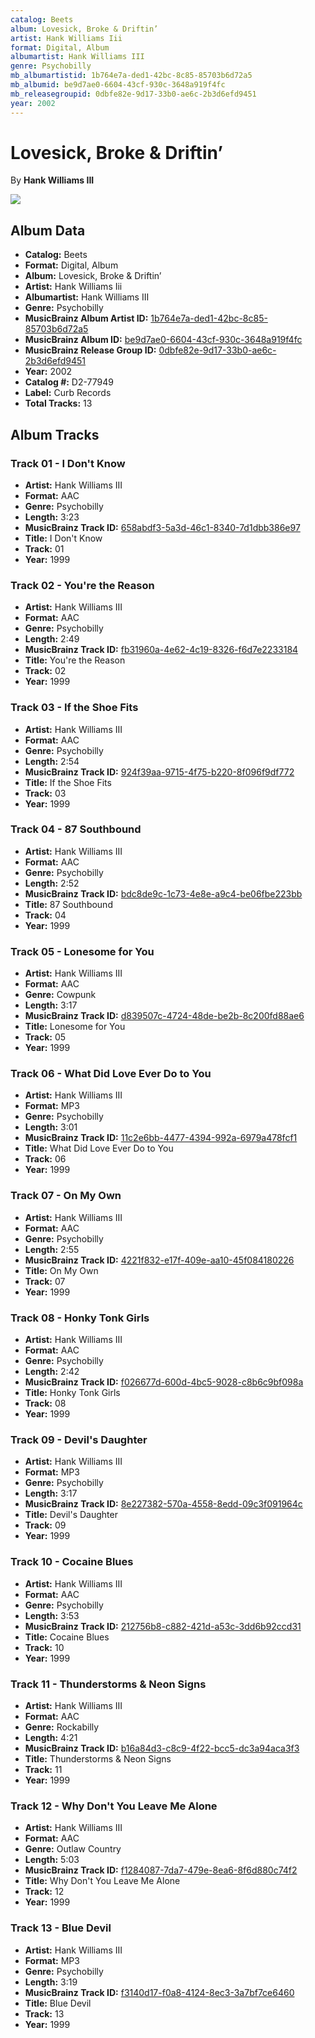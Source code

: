 ```yaml
---
catalog: Beets
album: Lovesick, Broke & Driftin’
artist: Hank Williams Iii
format: Digital, Album
albumartist: Hank Williams III
genre: Psychobilly
mb_albumartistid: 1b764e7a-ded1-42bc-8c85-85703b6d72a5
mb_albumid: be9d7ae0-6604-43cf-930c-3648a919f4fc
mb_releasegroupid: 0dbfe82e-9d17-33b0-ae6c-2b3d6efd9451
year: 2002
---
```


# Lovesick, Broke & Driftin’

By **Hank Williams III**

![](../../assets/beetscovers/Hank_Williams_Iii-Lovesick__Broke_and_Driftin’.jpg)

## Album Data

- **Catalog:** Beets
- **Format:** Digital, Album
- **Album:** Lovesick, Broke & Driftin’
- **Artist:** Hank Williams Iii
- **Albumartist:** Hank Williams III
- **Genre:** Psychobilly
- **MusicBrainz Album Artist ID:** [1b764e7a-ded1-42bc-8c85-85703b6d72a5](https://musicbrainz.org/artist/1b764e7a-ded1-42bc-8c85-85703b6d72a5)
- **MusicBrainz Album ID:** [be9d7ae0-6604-43cf-930c-3648a919f4fc](https://musicbrainz.org/release/be9d7ae0-6604-43cf-930c-3648a919f4fc)
- **MusicBrainz Release Group ID:** [0dbfe82e-9d17-33b0-ae6c-2b3d6efd9451](https://musicbrainz.org/release-group/0dbfe82e-9d17-33b0-ae6c-2b3d6efd9451)
- **Year:** 2002
- **Catalog #:** D2-77949
- **Label:** Curb Records
- **Total Tracks:** 13

## Album Tracks

### Track 01 - I Don't Know

- **Artist:** Hank Williams III
- **Format:** AAC
- **Genre:** Psychobilly
- **Length:** 3:23
- **MusicBrainz Track ID:** [658abdf3-5a3d-46c1-8340-7d1dbb386e97](https://musicbrainz.org/recording/658abdf3-5a3d-46c1-8340-7d1dbb386e97)
- **Title:** I Don't Know
- **Track:** 01
- **Year:** 1999

### Track 02 - You're the Reason

- **Artist:** Hank Williams III
- **Format:** AAC
- **Genre:** Psychobilly
- **Length:** 2:49
- **MusicBrainz Track ID:** [fb31960a-4e62-4c19-8326-f6d7e2233184](https://musicbrainz.org/recording/fb31960a-4e62-4c19-8326-f6d7e2233184)
- **Title:** You're the Reason
- **Track:** 02
- **Year:** 1999

### Track 03 - If the Shoe Fits

- **Artist:** Hank Williams III
- **Format:** AAC
- **Genre:** Psychobilly
- **Length:** 2:54
- **MusicBrainz Track ID:** [924f39aa-9715-4f75-b220-8f096f9df772](https://musicbrainz.org/recording/924f39aa-9715-4f75-b220-8f096f9df772)
- **Title:** If the Shoe Fits
- **Track:** 03
- **Year:** 1999

### Track 04 - 87 Southbound

- **Artist:** Hank Williams III
- **Format:** AAC
- **Genre:** Psychobilly
- **Length:** 2:52
- **MusicBrainz Track ID:** [bdc8de9c-1c73-4e8e-a9c4-be06fbe223bb](https://musicbrainz.org/recording/bdc8de9c-1c73-4e8e-a9c4-be06fbe223bb)
- **Title:** 87 Southbound
- **Track:** 04
- **Year:** 1999

### Track 05 - Lonesome for You

- **Artist:** Hank Williams III
- **Format:** AAC
- **Genre:** Cowpunk
- **Length:** 3:17
- **MusicBrainz Track ID:** [d839507c-4724-48de-be2b-8c200fd88ae6](https://musicbrainz.org/recording/d839507c-4724-48de-be2b-8c200fd88ae6)
- **Title:** Lonesome for You
- **Track:** 05
- **Year:** 1999

### Track 06 - What Did Love Ever Do to You

- **Artist:** Hank Williams III
- **Format:** MP3
- **Genre:** Psychobilly
- **Length:** 3:01
- **MusicBrainz Track ID:** [11c2e6bb-4477-4394-992a-6979a478fcf1](https://musicbrainz.org/recording/11c2e6bb-4477-4394-992a-6979a478fcf1)
- **Title:** What Did Love Ever Do to You
- **Track:** 06
- **Year:** 1999

### Track 07 - On My Own

- **Artist:** Hank Williams III
- **Format:** AAC
- **Genre:** Psychobilly
- **Length:** 2:55
- **MusicBrainz Track ID:** [4221f832-e17f-409e-aa10-45f084180226](https://musicbrainz.org/recording/4221f832-e17f-409e-aa10-45f084180226)
- **Title:** On My Own
- **Track:** 07
- **Year:** 1999

### Track 08 - Honky Tonk Girls

- **Artist:** Hank Williams III
- **Format:** AAC
- **Genre:** Psychobilly
- **Length:** 2:42
- **MusicBrainz Track ID:** [f026677d-600d-4bc5-9028-c8b6c9bf098a](https://musicbrainz.org/recording/f026677d-600d-4bc5-9028-c8b6c9bf098a)
- **Title:** Honky Tonk Girls
- **Track:** 08
- **Year:** 1999

### Track 09 - Devil's Daughter

- **Artist:** Hank Williams III
- **Format:** MP3
- **Genre:** Psychobilly
- **Length:** 3:17
- **MusicBrainz Track ID:** [8e227382-570a-4558-8edd-09c3f091964c](https://musicbrainz.org/recording/8e227382-570a-4558-8edd-09c3f091964c)
- **Title:** Devil's Daughter
- **Track:** 09
- **Year:** 1999

### Track 10 - Cocaine Blues

- **Artist:** Hank Williams III
- **Format:** AAC
- **Genre:** Psychobilly
- **Length:** 3:53
- **MusicBrainz Track ID:** [212756b8-c882-421d-a53c-3dd6b92ccd31](https://musicbrainz.org/recording/212756b8-c882-421d-a53c-3dd6b92ccd31)
- **Title:** Cocaine Blues
- **Track:** 10
- **Year:** 1999

### Track 11 - Thunderstorms & Neon Signs

- **Artist:** Hank Williams III
- **Format:** AAC
- **Genre:** Rockabilly
- **Length:** 4:21
- **MusicBrainz Track ID:** [b16a84d3-c8c9-4f22-bcc5-dc3a94aca3f3](https://musicbrainz.org/recording/b16a84d3-c8c9-4f22-bcc5-dc3a94aca3f3)
- **Title:** Thunderstorms & Neon Signs
- **Track:** 11
- **Year:** 1999

### Track 12 - Why Don't You Leave Me Alone

- **Artist:** Hank Williams III
- **Format:** AAC
- **Genre:** Outlaw Country
- **Length:** 5:03
- **MusicBrainz Track ID:** [f1284087-7da7-479e-8ea6-8f6d880c74f2](https://musicbrainz.org/recording/f1284087-7da7-479e-8ea6-8f6d880c74f2)
- **Title:** Why Don't You Leave Me Alone
- **Track:** 12
- **Year:** 1999

### Track 13 - Blue Devil

- **Artist:** Hank Williams III
- **Format:** MP3
- **Genre:** Psychobilly
- **Length:** 3:19
- **MusicBrainz Track ID:** [f3140d17-f0a8-4124-8ec3-3a7bf7ce6460](https://musicbrainz.org/recording/f3140d17-f0a8-4124-8ec3-3a7bf7ce6460)
- **Title:** Blue Devil
- **Track:** 13
- **Year:** 1999


